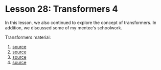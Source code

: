 # Lesson 28: Transformers 4

In this lesson, we also continued to explore the concept of transformers. In addition, we discussed some of my mentee's schoolwork.

Transformers material:
1. [source](https://jalammar.github.io/illustrated-transformer/)
2. [source](https://www.youtube.com/watch?v=eMlx5fFNoYc)
3. [source](https://www.youtube.com/watch?v=wjZofJX0v4M)
4. [source](https://poloclub.github.io/transformer-explainer/)